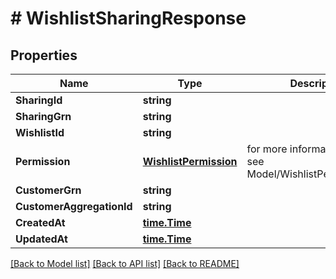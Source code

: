 # # WishlistSharingResponse


## Properties 


Name | Type | Description | Notes
------------ | ------------- | ------------- | -------------
**SharingId**| **string** |   | [optional]
**SharingGrn**| **string** |   | [optional]
**WishlistId**| **string** |   | [optional]
**Permission**| [**WishlistPermission**](WishlistPermission.md) |  for more information please, see Model/WishlistPermission.php  | [optional] [default to WISHLISTPERMISSION_UNKNOWN_PERMISSION]
**CustomerGrn**| **string** |   | [optional]
**CustomerAggregationId**| **string** |   | [optional]
**CreatedAt**| [**time.Time**](time.Time.md) |   | [optional]
**UpdatedAt**| [**time.Time**](time.Time.md) |   | [optional]


[[Back to Model list]](../../README.md#models) [[Back to API list]](../../README.md#endpoints) [[Back to README]](../../README.md)

